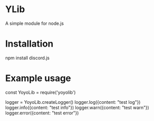 # YLib
A simple module for node.js

# Installation

npm install discord.js

# Example usage

const YoyoLib = require('yoyolib')

logger = YoyoLib.createLogger()
logger.log({content: "test log"})
logger.info({content: "test info"})
logger.warn({content: "test warn"})
logger.error({content: "test error"})
